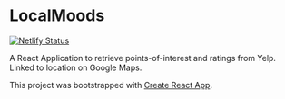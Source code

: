 # LocalMoods

[![Netlify Status](https://api.netlify.com/api/v1/badges/9c8e22e1-8e5f-4aa8-aeb7-547342c8d850/deploy-status)](https://app.netlify.com/sites/moods/deploys)

A React Application to retrieve points-of-interest and ratings from Yelp. Linked to location on Google Maps.

This project was bootstrapped with [Create React App](https://github.com/facebook/create-react-app).
